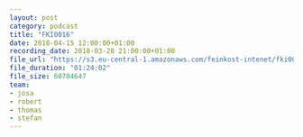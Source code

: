```yaml
---
layout: post
category: podcast
title: "FKI0016"
date: 2018-04-15 12:00:00+01:00
recording_date: 2018-03-28 21:00:00+01:00
file_url: "https://s3.eu-central-1.amazonaws.com/feinkost-intenet/fki0016.mp3"
file_duration: "01:24:02"
file_size: 60704647
team:
- josa
- robert
- thomas
- stefan
---
```

